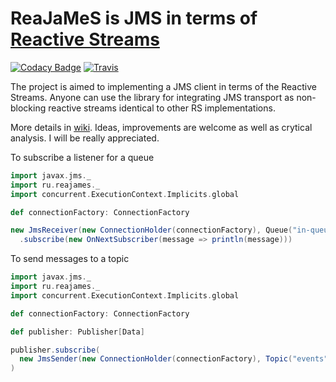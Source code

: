 ReaJaMeS is JMS in terms of [Reactive Streams](http://www.reactive-streams.org)
====
[![Codacy Badge](https://api.codacy.com/project/badge/Grade/2c3f1984c1f4445b8034dd588f1d8b49)](https://www.codacy.com/app/dobrynya/reajames?utm_source=github.com&utm_medium=referral&utm_content=dobrynya/reajames&utm_campaign=badger)
[![Travis](https://travis-ci.org/dobrynya/reajames.svg?branch=master)](https://travis-ci.org/dobrynya/reajames)

The project is aimed to implementing a JMS client in terms of the Reactive Streams. Anyone can use the library for integrating JMS transport as non-blocking reactive streams identical to other RS implementations.

More details in [wiki](https://github.com/dobrynya/reajames/wiki). Ideas, improvements are welcome as well as crytical analysis. I will be really appreciated.

To subscribe a listener for a queue

```scala
import javax.jms._
import ru.reajames._
import concurrent.ExecutionContext.Implicits.global

def connectionFactory: ConnectionFactory

new JmsReceiver(new ConnectionHolder(connectionFactory), Queue("in-queue"))
  .subscribe(new OnNextSubscriber(message => println(message)))
```

To send messages to a topic
```scala
import javax.jms._
import ru.reajames._
import concurrent.ExecutionContext.Implicits.global

def connectionFactory: ConnectionFactory

def publisher: Publisher[Data]

publisher.subscribe(
  new JmsSender(new ConnectionHolder(connectionFactory), Topic("events"), string2textMessage)
)
```